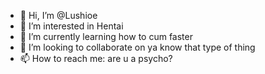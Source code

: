 - 👋 Hi, I’m @Lushioe
- 👀 I’m interested in Hentai 
- 🌱 I’m currently learning how to cum faster
- 💞️ I’m looking to collaborate on ya know that type of thing
- 📫 How to reach me: are u a psycho?

<!---
Lushioe/Lushioe is a ✨ special ✨ repository because its `README.md` (this file) appears on your GitHub profile.
You can click the Preview link to take a look at your changes.
--->
